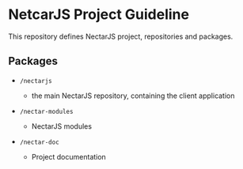 # NetcarJS Project Guideline

This repository defines NectarJS project, repositories and packages.

## Packages
  
 * `/nectarjs`
    * the main NectarJS repository, containing the client application
   
 * `/nectar-modules`
    * NectarJS modules
  
 * `/nectar-doc`
    * Project documentation

